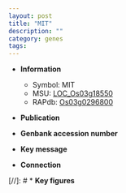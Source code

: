 ```yaml
---
layout: post
title: "MIT"
description: ""
category: genes
tags: 
---
```


* **Information**  
    + Symbol: MIT  
    + MSU: [LOC_Os03g18550](http://rice.uga.edu/cgi-bin/ORF_infopage.cgi?orf=LOC_Os03g18550)  
    + RAPdb: [Os03g0296800](http://rapdb.dna.affrc.go.jp/viewer/gbrowse_details/irgsp1?name=Os03g0296800)  

* **Publication**  

* **Genbank accession number**  

* **Key message**  

* **Connection**  

[//]: # * **Key figures**  


